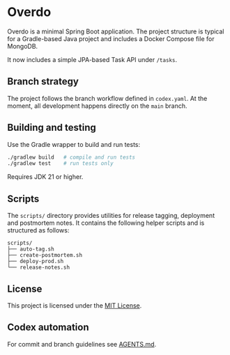 # Overdo

Overdo is a minimal Spring Boot application. The project structure
is typical for a Gradle-based Java project and includes a
Docker Compose file for MongoDB.

It now includes a simple JPA-based Task API under `/tasks`.

## Branch strategy

The project follows the branch workflow defined in `codex.yaml`.
At the moment, all development happens directly on the `main` branch.

## Building and testing

Use the Gradle wrapper to build and run tests:

```bash
./gradlew build   # compile and run tests
./gradlew test    # run tests only
```

Requires JDK 21 or higher.

## Scripts

The `scripts/` directory provides utilities for release tagging,
deployment and postmortem notes. It contains the following helper
scripts and is structured as follows:

```text
scripts/
├── auto-tag.sh
├── create-postmortem.sh
├── deploy-prod.sh
└── release-notes.sh
```

## License

This project is licensed under the [MIT License](LICENSE).

## Codex automation

For commit and branch guidelines see [AGENTS.md](AGENTS.md).


